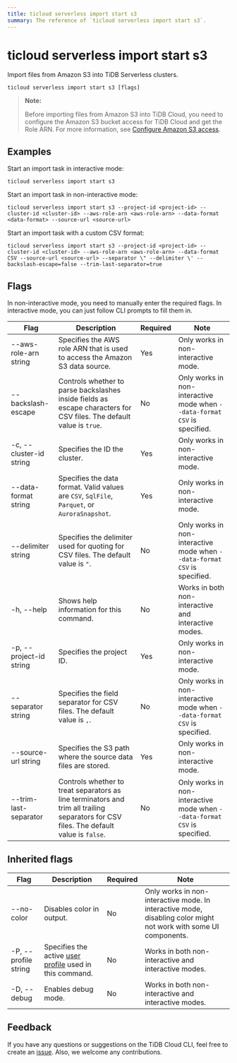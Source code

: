 ```yaml
---
title: ticloud serverless import start s3
summary: The reference of `ticloud serverless import start s3`.
---
```


# ticloud serverless import start s3

Import files from Amazon S3 into TiDB Serverless clusters.

```shell
ticloud serverless import start s3 [flags]
```

> **Note:**
>
> Before importing files from Amazon S3 into TiDB Cloud, you need to configure the Amazon S3 bucket access for TiDB Cloud and get the Role ARN. For more information, see [Configure Amazon S3 access](/tidb-cloud/config-s3-and-gcs-access.md#configure-amazon-s3-access).

## Examples

Start an import task in interactive mode:

```shell
ticloud serverless import start s3
```

Start an import task in non-interactive mode:

```shell
ticloud serverless import start s3 --project-id <project-id> --cluster-id <cluster-id> --aws-role-arn <aws-role-arn> --data-format <data-format> --source-url <source-url>
```

Start an import task with a custom CSV format:

```shell
ticloud serverless import start s3 --project-id <project-id> --cluster-id <cluster-id> --aws-role-arn <aws-role-arn> --data-format CSV --source-url <source-url> --separator \" --delimiter \' --backslash-escape=false --trim-last-separator=true
```

## Flags

In non-interactive mode, you need to manually enter the required flags. In interactive mode, you can just follow CLI prompts to fill them in.

| Flag                    | Description                                                                                                                   | Required | Note                                                                      |
|-------------------------|-------------------------------------------------------------------------------------------------------------------------------|----------|---------------------------------------------------------------------------|
| --aws-role-arn string   | Specifies the AWS role ARN that is used to access the Amazon S3 data source.                                                  | Yes      | Only works in non-interactive mode.                                       |
| --backslash-escape      | Controls whether to parse backslashes inside fields as escape characters for CSV files. The default value is `true`.                   | No       | Only works in non-interactive mode when `--data-format CSV` is specified. |
| -c, --cluster-id string | Specifies the ID the cluster.                                                                                                     | Yes      | Only works in non-interactive mode.                                       |
| --data-format string    | Specifies the data format. Valid values are `CSV`, `SqlFile`, `Parquet`, or `AuroraSnapshot`.                                 | Yes      | Only works in non-interactive mode.                                       |
| --delimiter string      | Specifies the delimiter used for quoting for CSV files. The default value is `"`.                                             | No       | Only works in non-interactive mode when `--data-format CSV` is specified. |
| -h, --help              | Shows help information for this command.                                                                                   | No       | Works in both non-interactive and interactive modes.                      |
| -p, --project-id string | Specifies the project ID.                                                                                                     | Yes      | Only works in non-interactive mode.                                       |
| --separator string      | Specifies the field separator for CSV files. The default value is `,`.                                                        | No       | Only works in non-interactive mode when `--data-format CSV` is specified. |
| --source-url string     | Specifies the S3 path where the source data files are stored.                                                                           | Yes      | Only works in non-interactive mode.                                       |
| --trim-last-separator   | Controls whether to treat separators as line terminators and trim all trailing separators for CSV files. The default value is `false`. | No       | Only works in non-interactive mode when `--data-format CSV` is specified. |

## Inherited flags

| Flag                 | Description                                                                                          | Required | Note                                                                                                             |
|----------------------|------------------------------------------------------------------------------------------------------|----------|------------------------------------------------------------------------------------------------------------------|
| --no-color           | Disables color in output.                                                                             | No       | Only works in non-interactive mode. In interactive mode, disabling color might not work with some UI components. |
| -P, --profile string | Specifies the active [user profile](/tidb-cloud/cli-reference.md#user-profile) used in this command. | No       | Works in both non-interactive and interactive modes.                                                             |
| -D, --debug          | Enables debug mode.                                                                                   | No       | Works in both non-interactive and interactive modes.                                                             |

## Feedback

If you have any questions or suggestions on the TiDB Cloud CLI, feel free to create an [issue](https://github.com/tidbcloud/tidbcloud-cli/issues/new/choose). Also, we welcome any contributions.
